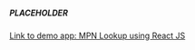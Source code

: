 ##### PLACEHOLDER

[Link to demo app: MPN Lookup using React JS](https://jonathan-gartland.github.io/practice-pages)
